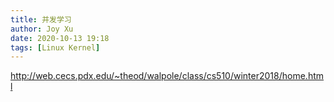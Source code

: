 ```yaml
---
title: 并发学习
author: Joy Xu
date: 2020-10-13 19:18
tags: [Linux Kernel]
---
```



http://web.cecs.pdx.edu/~theod/walpole/class/cs510/winter2018/home.html



